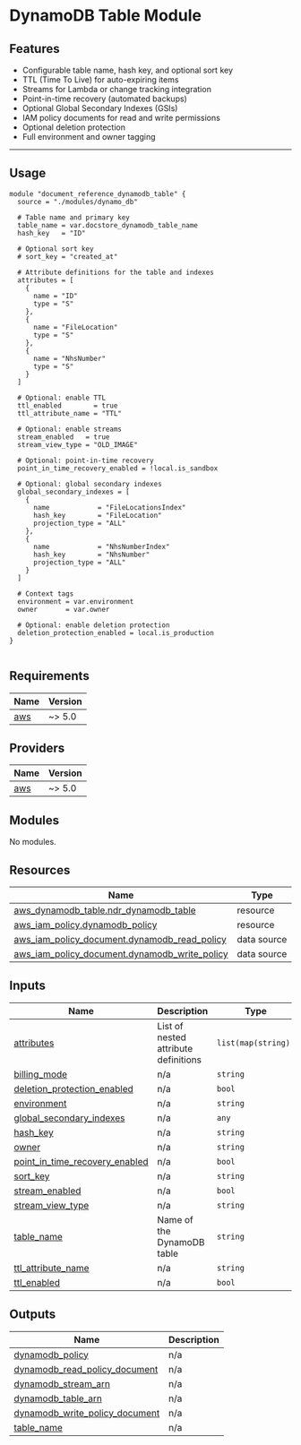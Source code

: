 # DynamoDB Table Module

## Features

- Configurable table name, hash key, and optional sort key
- TTL (Time To Live) for auto-expiring items
- Streams for Lambda or change tracking integration
- Point-in-time recovery (automated backups)
- Optional Global Secondary Indexes (GSIs)
- IAM policy documents for read and write permissions
- Optional deletion protection
- Full environment and owner tagging

---

## Usage

```hcl
module "document_reference_dynamodb_table" {
  source = "./modules/dynamo_db"

  # Table name and primary key
  table_name = var.docstore_dynamodb_table_name
  hash_key   = "ID"

  # Optional sort key
  # sort_key = "created_at"

  # Attribute definitions for the table and indexes
  attributes = [
    {
      name = "ID"
      type = "S"
    },
    {
      name = "FileLocation"
      type = "S"
    },
    {
      name = "NhsNumber"
      type = "S"
    }
  ]

  # Optional: enable TTL
  ttl_enabled        = true
  ttl_attribute_name = "TTL"

  # Optional: enable streams
  stream_enabled   = true
  stream_view_type = "OLD_IMAGE"

  # Optional: point-in-time recovery
  point_in_time_recovery_enabled = !local.is_sandbox

  # Optional: global secondary indexes
  global_secondary_indexes = [
    {
      name            = "FileLocationsIndex"
      hash_key        = "FileLocation"
      projection_type = "ALL"
    },
    {
      name            = "NhsNumberIndex"
      hash_key        = "NhsNumber"
      projection_type = "ALL"
    }
  ]

  # Context tags
  environment = var.environment
  owner       = var.owner

  # Optional: enable deletion protection
  deletion_protection_enabled = local.is_production
}


```

<!-- BEGIN_TF_DOCS -->

## Requirements

| Name                                                   | Version |
| ------------------------------------------------------ | ------- |
| <a name="requirement_aws"></a> [aws](#requirement_aws) | ~> 5.0  |

## Providers

| Name                                             | Version |
| ------------------------------------------------ | ------- |
| <a name="provider_aws"></a> [aws](#provider_aws) | ~> 5.0  |

## Modules

No modules.

## Resources

| Name                                                                                                                                                | Type        |
| --------------------------------------------------------------------------------------------------------------------------------------------------- | ----------- |
| [aws_dynamodb_table.ndr_dynamodb_table](https://registry.terraform.io/providers/hashicorp/aws/latest/docs/resources/dynamodb_table)                 | resource    |
| [aws_iam_policy.dynamodb_policy](https://registry.terraform.io/providers/hashicorp/aws/latest/docs/resources/iam_policy)                            | resource    |
| [aws_iam_policy_document.dynamodb_read_policy](https://registry.terraform.io/providers/hashicorp/aws/latest/docs/data-sources/iam_policy_document)  | data source |
| [aws_iam_policy_document.dynamodb_write_policy](https://registry.terraform.io/providers/hashicorp/aws/latest/docs/data-sources/iam_policy_document) | data source |

## Inputs

| Name                                                                                                                        | Description                          | Type                | Default                | Required |
| --------------------------------------------------------------------------------------------------------------------------- | ------------------------------------ | ------------------- | ---------------------- | :------: |
| <a name="input_attributes"></a> [attributes](#input_attributes)                                                             | List of nested attribute definitions | `list(map(string))` | `[]`                   |    no    |
| <a name="input_billing_mode"></a> [billing_mode](#input_billing_mode)                                                       | n/a                                  | `string`            | `"PAY_PER_REQUEST"`    |    no    |
| <a name="input_deletion_protection_enabled"></a> [deletion_protection_enabled](#input_deletion_protection_enabled)          | n/a                                  | `bool`              | `null`                 |    no    |
| <a name="input_environment"></a> [environment](#input_environment)                                                          | n/a                                  | `string`            | n/a                    |   yes    |
| <a name="input_global_secondary_indexes"></a> [global_secondary_indexes](#input_global_secondary_indexes)                   | n/a                                  | `any`               | `[]`                   |    no    |
| <a name="input_hash_key"></a> [hash_key](#input_hash_key)                                                                   | n/a                                  | `string`            | `null`                 |    no    |
| <a name="input_owner"></a> [owner](#input_owner)                                                                            | n/a                                  | `string`            | n/a                    |   yes    |
| <a name="input_point_in_time_recovery_enabled"></a> [point_in_time_recovery_enabled](#input_point_in_time_recovery_enabled) | n/a                                  | `bool`              | `false`                |    no    |
| <a name="input_sort_key"></a> [sort_key](#input_sort_key)                                                                   | n/a                                  | `string`            | `null`                 |    no    |
| <a name="input_stream_enabled"></a> [stream_enabled](#input_stream_enabled)                                                 | n/a                                  | `bool`              | `false`                |    no    |
| <a name="input_stream_view_type"></a> [stream_view_type](#input_stream_view_type)                                           | n/a                                  | `string`            | `"NEW_AND_OLD_IMAGES"` |    no    |
| <a name="input_table_name"></a> [table_name](#input_table_name)                                                             | Name of the DynamoDB table           | `string`            | `null`                 |    no    |
| <a name="input_ttl_attribute_name"></a> [ttl_attribute_name](#input_ttl_attribute_name)                                     | n/a                                  | `string`            | `""`                   |    no    |
| <a name="input_ttl_enabled"></a> [ttl_enabled](#input_ttl_enabled)                                                          | n/a                                  | `bool`              | `false`                |    no    |

## Outputs

| Name                                                                                                                          | Description |
| ----------------------------------------------------------------------------------------------------------------------------- | ----------- |
| <a name="output_dynamodb_policy"></a> [dynamodb_policy](#output_dynamodb_policy)                                              | n/a         |
| <a name="output_dynamodb_read_policy_document"></a> [dynamodb_read_policy_document](#output_dynamodb_read_policy_document)    | n/a         |
| <a name="output_dynamodb_stream_arn"></a> [dynamodb_stream_arn](#output_dynamodb_stream_arn)                                  | n/a         |
| <a name="output_dynamodb_table_arn"></a> [dynamodb_table_arn](#output_dynamodb_table_arn)                                     | n/a         |
| <a name="output_dynamodb_write_policy_document"></a> [dynamodb_write_policy_document](#output_dynamodb_write_policy_document) | n/a         |
| <a name="output_table_name"></a> [table_name](#output_table_name)                                                             | n/a         |

<!-- END_TF_DOCS -->
